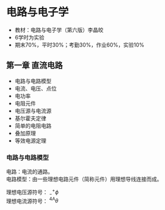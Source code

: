 # 电路与电子学

- 教材：电路与电子学（第六版）李晶皎
- 6学时为实验
- 期末70%，平时30%；考勤30%，作业60%，实验10%
  
## 第一章 直流电路

- 电路与电路模型
- 电流、电压、点位
- 电功率
- 电阻元件
- 电压源与电流源
- 基尔霍夫定律
- 简单的电阻电路
- 叠加原理
- 等效电源定理
  
### 电路与电路模型
电路：电流的通路。  
电路模型：由一些理想电路元件（简称元件）用理想导线连接而成。

理想电压源符号： $^+_-\phi$  
理想电流源符号： $^{4A}\theta$

